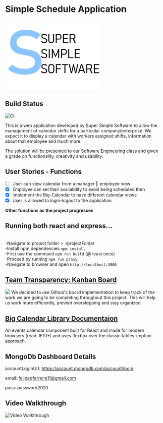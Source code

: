 # Simple Schedule Application 
<img src="logo.png" class="center" width="310" height="225">

## Build Status
![CI](https://github.com/LankeyBoard/SimpleSchedule/workflows/CI/badge.svg)


This is a web application developed by Super Simple Software to allow the management 
of calendar shifts for a particular company/enterprise. We expect it to display a 
calendar with workers assigned shifts, information about that employee and much more. 

The solution will be presented to our Software Engineering class and given a grade on 
functionality, creativity and usability. 

## User Stories - Functions 

- [ ] User can view calendar from a manager || employee view
- [x] Employee can set their availability to avoid being scheduled then
- [x] Implement the Big-Calendar to have different calendar views
- [x] User is allowed to login-logout to the application 

**Other functions as the project progresses**

## Running both react and express...

<br>-Navigate to project folder > ./projectFolder
<br>-Install npm dependencies `npm install`
<br>-First use the command `npm run build` (@ least once)
<br>-Proceed by running `npm run proxy`
<br>-Navigate to browser and open `http://localhost:3000` 

## <a href="https://github.com/LankeyBoard/SimpleSchedule/projects/1">Team Transparency: Kanban Board</a>
<img src="https://d3tvpxjako9ywy.cloudfront.net/blog/content/uploads/2019/07/Unlock-All-Your-Team-Kan-Do-With-a-Kanban-Template-2-1491x914.jpg?av=5f90c29a1379c318be242ac001362e9d"/>
We decided to use Github's board implementation to keep track of the work
we are going to be completing throughout this project. This will help us work 
more efficiently, prevent overstepping and stay organized. 

## <a href="http://jquense.github.io/react-big-calendar/examples/index.html">Big Calendar Library Documentaion </a>
An events calendar component built for React and made for modern browsers (read: IE10+) 
and uses flexbox over the classic tables-ception approach.

## MongoDb Dashboard Details

accountLoginUrl: https://account.mongodb.com/account/login

email: felipedferreira11@gmail.com

pass: password2020

## Video Walkthrough 
<img src='http://g.recordit.co/JIoa2M7lSa.gif' title='Video Walkthrough' width='800' height='600' alt='Video Walkthrough' />
